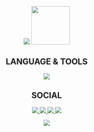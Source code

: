 <p align="center">
    <img src="https://readme-typing-svg.demolab.com?font=Fira+Code&weight=600&size=24&pause=1000&center=true&vCenter=true&width=435&lines=Hi!;I%60m+.NET+Backend+developer"/>
     <img class="logo" width="100" src="https://media4.giphy.com/media/v1.Y2lkPTc5MGI3NjExZWpwdWxrdWN2cGZ4dGl0OWVmaWp2NTFvbDJ3ajFuaTkxYWIzbXM3ciZlcD12MV9pbnRlcm5hbF9naWZfYnlfaWQmY3Q9Zw/qyvKbpaYIvBsAW7xKG/giphy.gif"/>
</p>

## <div align="center">LANGUAGE & TOOLS </div>

<p align="center">
  <a href="https://skillicons.dev">
    <img src="https://skillicons.dev/icons?i=git,kubernetes,docker,net,html,mysql"/>
  </a>
</p>


## <div align="center">SOCIAL</div>
<p align="center">
    <a href="https://x.com/maks8985">
        <img src="https://img.shields.io/badge/-X-090909?style=for-the-badge&logo=X&logoColor=FFFFFF"/>
    </a>
    <a href="https://t.me/maks89855">
        <img src="https://img.shields.io/badge/-Telegram-090909?style=for-the-badge&logo=telegram&logoColor=27A0D9"/>
    </a>
    <a href="https://www.codewars.com/users/maks89855">
        <img src="https://img.shields.io/badge/Codewars-B1361E?style=for-the-badge&logo=Codewars&logoColor=white"/>
    </a>
    <a href="https://leetcode.com/u/maks89855/">
        <img src="https://img.shields.io/badge/-LeetCode-FFA116?style=for-the-badge&logo=LeetCode&logoColor=black"/>
    </a>
</p>

<p align="center">
    <img src="https://komarev.com/ghpvc/?username=maks89855&style=for-the-badge"/>
</p>





